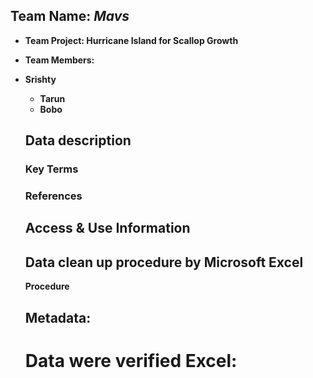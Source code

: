 ## **Team Name: _Mavs_**
- **Team Project: Hurricane Island for Scallop Growth**
- **Team Members:**
- **Srishty**
  - **Tarun**
  - **Bobo**
  
  ## Data description
  
  
  ### Key Terms
  
  
  
  ### References
  
  
  
  ## Access & Use Information
  
  
  
  ## Data clean up procedure by Microsoft Excel
  
  
  
  **Procedure**
  
  
  
  ## Metadata:
  
  
  
  # Data were verified Excel:
